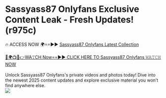 # Sassyass87 Onlyfans Exclusive Content Leak - Fresh Updates! (r975c)

🔥 ACCESS NOW 🌍==►► <a href="https://tinyurl.com/kvy9nzfs" rel="nofollow">Sassyass87 Onlyfans Latest Collection</a>
<br><br>
[🔴🌍📺📱👉WA𝚃CH Now==►► CLICK HERE TO Sassyass87 Onlyfans 𝚆𝙰𝚃𝙲𝙷 NOW](https://tinyurl.com/kvy9nzfs)
<br><br>
Unlock Sassyass87 Onlyfans's private videos and photos today! Dive into the newest 2025 content updates and explore exclusive material you won’t find anywhere else.
<br>
<a href="https://tinyurl.com/kvy9nzfs" rel="nofollow" data-target="animated-image.originalLink"><img src="https://camo.githubusercontent.com/8a4f000d20f83aca3bf7ec5f350d767afa0574a8a352519fd8cfa583a6f93a33/68747470733a2f2f692e696d6775722e636f6d2f644a486b345a712e676966" data-canonical-src="https://i.imgur.com/dJHk4Zq.gif" style="max-width: 100%; display: inline-block;" data-target="animated-image.originalImage"></a>
<br>
